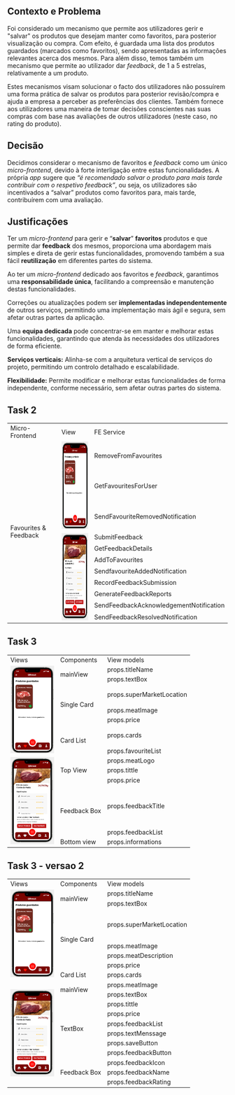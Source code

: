 ## Contexto e Problema

Foi considerado um mecanismo que permite aos utilizadores gerir e "salvar" os produtos que desejam manter como favoritos, para posterior visualização ou compra. Com efeito, é guardada uma lista dos produtos guardados (marcados como favoritos), sendo apresentadas as informações relevantes acerca dos mesmos.
Para além disso, temos também um mecanismo que permite ao utilizador dar *feedback*, de 1 a 5 estrelas, relativamente a um produto.

Estes mecanismos visam solucionar o facto dos utilizadores não possuírem uma forma prática de salvar os produtos para posterior revisão/compra e ajuda a empresa a perceber as preferências dos clientes. Também fornece aos utilizadores uma maneira de tomar decisões conscientes nas suas compras com base nas avaliações de outros utilizadores (neste caso, no rating do produto).

## Decisão

Decidimos considerar o mecanismo de favoritos e *feedback* como um único *micro-frontend*, devido à forte interligação entre estas funcionalidades. A própria *app* sugere que *“é recomendado salvar o produto para mais tarde contribuir com o respetivo feedback”*, ou seja, os utilizadores são incentivados a “salvar” produtos como favoritos para, mais tarde, contribuírem com uma avaliação.

## Justificações

Ter um *micro-frontend* para gerir e “**salvar**” **favoritos** produtos  e que permite dar **feedback** dos mesmos, proporciona uma abordagem mais simples e direta de gerir estas funcionalidades, promovendo também a sua fácil **reutilização** em diferentes partes do sistema.

Ao ter um *micro-frontend*  dedicado aos favoritos e *feedback*, garantimos uma **responsabilidade única**, facilitando a compreensão e manutenção destas funcionalidades.

Correções ou atualizações podem ser **implementadas independentemente** de outros serviços, permitindo uma implementação mais ágil e segura, sem afetar outras partes da aplicação.

Uma **equipa dedicada** pode concentrar-se em manter e melhorar estas funcionalidades, garantindo que atenda às necessidades dos utilizadores de forma eficiente.

**Serviços verticais:** Alinha-se com a arquitetura vertical de serviços do projeto, permitindo um controlo detalhado e escalabilidade.

**Flexibilidade:** Permite modificar e melhorar estas funcionalidades de forma independente, conforme necessário, sem afetar outras partes do sistema.

## Task 2

<table>
    <tr>
        <td>Micro-Frontend</td>
        <td>View</td>
        <td>FE Service</td>
    </tr>
    <tr>
        <td rowspan="12">Favourites & Feedback </td>
        <td rowspan="4"><img src="./Favourites_&_Feedback_4.png" alt="Favourite" width="100" height="200"></td>
    <tr><td>RemoveFromFavourites</td></tr>
    <tr><td>GetFavouritesForUser</td></tr>
    <tr><td>SendFavouriteRemovedNotification</td></tr>
    <tr><td rowspan="8"><img src="./Favourites_&_Feedback_1.png" alt="Feedback" width="100" height="200">
    <td>SubmitFeedback</td></tr> 
    <tr><td>GetFeedbackDetails</td></tr>
    <tr><td>AddToFavourites</td></tr>
    <tr><td>SendfavouriteAddedNotification</td></tr>
    <tr><td>RecordFeedbackSubmission</td></tr>
    <tr><td>GenerateFeedbackReports</td></tr>
    <tr><td>SendFeedbackAcknowledgementNotification</td></tr>
    <tr><td>SendFeedbackResolvedNotification</td></tr>
</table>


## Task 3

<table>
    <tr>
        <td>Views</td>
        <td>Components</td>
        <td>View models</td>
    </tr>
    <tr>
        <td rowspan="7"><img src="./Favourites_&_Feedback_4.png" alt="Favourite" width="100" height="200"></td>
        <td rowspan="2">mainView</td>
        <td>props.titleName</td>
        </tr>
        <td>props.textBox</td>
        </tr>
        <tr><td rowspan="3">Single Card</td>
        <td>props.superMarketLocation</td></tr>
        </tr>
        <td>props.meatImage</td>
        </tr>
        </tr>
        <td>props.price</td>
        </tr>
        <tr><td rowspan="2">Card List</td>
        <td>props.cards</td></tr>
        </tr>
        <td>props.favouriteList</td>
        </tr>
        <tr><td rowspan="8"><img src="./Favourites_&_Feedback_1.png" alt="Feedback" width="100" height="200">
        <td rowspan="3">Top View</td>
        <td>props.meatLogo</td>
        </tr>
        <td>props.tittle</td>
        </tr>
        </tr>
        <td>props.price</td>
        </tr>
        <tr><td rowspan="2">Feedback Box</td>
        <td>props.feedbackTitle</td></tr>
        </tr>
        <td>props.feedbackList</td>
        </tr>
        <tr><td rowspan="1"> Bottom view</td>
        <td>props.informations</td></tr>
    
</table>

## Task 3 - versao 2

<table>
    <tr>
        <td>Views</td>
        <td>Components</td>
        <td>View models</td>
    </tr>
    <tr>
        <td rowspan="7"><img src="./Favourites_&_Feedback_4.png" alt="Favourite" width="100" height="200"></td>
        <td rowspan="2">mainView</td>
        <td>props.titleName</td>
        </tr>
        <td>props.textBox</td>
        </tr>
        <tr><td rowspan="4">Single Card</td>
        <td>props.superMarketLocation</td></tr>
        </tr>
        <td>props.meatImage</td>
        </tr>
        <td>props.meatDescription</td>
        </tr>
        </tr>
        <td>props.price</td>
        </tr>
        <tr><td rowspan="1">Card List</td>
        <td>props.cards</td></tr>
        </tr>
        <tr><td rowspan="12"><img src="./Favourites_&_Feedback_1.png" alt="Feedback" width="100" height="200">
        <tr><td rowspan="2">mainView</td>
        <td>props.meatImage</td></tr>
        </tr>
        <td>props.textBox</td>
        </tr>
        <td rowspan="6">TextBox</td>
        <td>props.tittle</td>
        </tr>
        </tr>
        <td>props.price</td>
        </tr>
        <td>props.feedbackList</td>
        </tr>
        <td>props.textMenssage</td>
        </tr>
        <td>props.saveButton</td>
        </tr>
        <td>props.feedbackButton</td>
        </tr>
        <tr><td rowspan="3">Feedback Box</td>
        <td>props.feedbackIcon</td></tr>
        </tr>
        <td>props.feedbackName</td>
        </tr>
        <td>props.feedbackRating</td>
        </tr>
</table>



